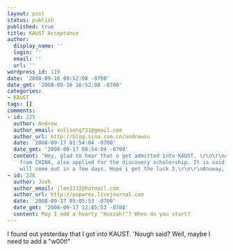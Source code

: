 ```yaml
---
layout: post
status: publish
published: true
title: KAUST Acceptance
author:
  display_name: ''
  login: ''
  email: ''
  url: ''
wordpress_id: 119
date: '2008-09-16 09:52:08 -0700'
date_gmt: '2008-09-16 16:52:08 -0700'
categories:
- KAUST
tags: []
comments:
- id: 225
  author: Andrew
  author_email: xulisong731@gmail.com
  author_url: http://blog.sina.com.cn/andrewxu
  date: '2008-09-17 01:54:04 -0700'
  date_gmt: '2008-09-17 08:54:04 -0700'
  content: "Hey, glad to hear that u got admitted into KAUST. \r\n\r\nAnd i'm a student
    from CHINA, also applied for the discovery scholership. It is said that the result
    will come out in a few days. Hope i get the luck 2.\r\n\r\nAnuway, congratulations."
- id: 226
  author: Josh
  author_email: jlee1232@hotmail.com
  author_url: http://popwrex.livejournal.com
  date: '2008-09-17 05:05:53 -0700'
  date_gmt: '2008-09-17 12:05:53 -0700'
  content: May I add a hearty "Huzzah!"? When do you start?
---
```

I found out yesterday that I got into KAUST.  'Nough said?  Well, maybe I need to add a "w00t!"
